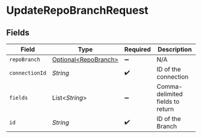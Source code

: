 # UpdateRepoBranchRequest


## Fields

| Field                                                      | Type                                                       | Required                                                   | Description                                                |
| ---------------------------------------------------------- | ---------------------------------------------------------- | ---------------------------------------------------------- | ---------------------------------------------------------- |
| `repoBranch`                                               | [Optional\<RepoBranch>](../../models/shared/RepoBranch.md) | :heavy_minus_sign:                                         | N/A                                                        |
| `connectionId`                                             | *String*                                                   | :heavy_check_mark:                                         | ID of the connection                                       |
| `fields`                                                   | List\<*String*>                                            | :heavy_minus_sign:                                         | Comma-delimited fields to return                           |
| `id`                                                       | *String*                                                   | :heavy_check_mark:                                         | ID of the Branch                                           |